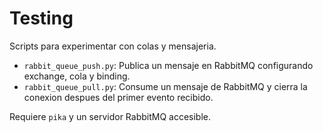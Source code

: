 # Testing

Scripts para experimentar con colas y mensajeria.

- `rabbit_queue_push.py`: Publica un mensaje en RabbitMQ configurando exchange, cola y binding.
- `rabbit_queue_pull.py`: Consume un mensaje de RabbitMQ y cierra la conexion despues del primer evento recibido.

Requiere `pika` y un servidor RabbitMQ accesible.
